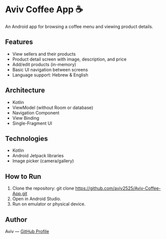# Aviv Coffee App ☕

An Android app for browsing a coffee menu and viewing product details.

## Features

- View sellers and their products
- Product detail screen with image, description, and price
- Add/edit products (in-memory)
- Basic UI navigation between screens
- Language support: Hebrew & English

## Architecture

- Kotlin
- ViewModel (without Room or database)
- Navigation Component
- View Binding
- Single-Fragment UI

## Technologies

- Kotlin
- Android Jetpack libraries
- Image picker (camera/gallery)

## How to Run

1. Clone the repository:
git clone https://github.com/aviv2525/Aviv-Coffee-App.git
2. Open in Android Studio.
3. Run on emulator or physical device.

## Author

Aviv — [GitHub Profile](https://github.com/aviv2525)
